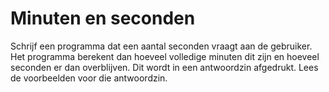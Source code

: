 # Minuten en seconden

Schrijf een programma dat een aantal seconden vraagt aan de gebruiker. Het programma berekent dan hoeveel volledige minuten dit zijn en hoeveel seconden er dan overblijven. Dit wordt in een antwoordzin afgedrukt. Lees de voorbeelden voor die antwoordzin.



